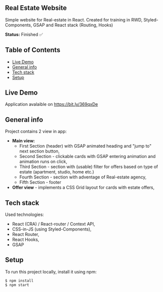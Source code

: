 ## Real Estate Website

Simple website for Real-estate in React. Created for training in RWD, Styled-Components, GSAP and React stack (Routing, Hooks)

**Status:** Finished :white_check_mark:

## Table of Contents

- [Live Demo](#live-demo)
- [General info](#general-info)
- [Tech stack](#tech-stack)
- [Setup](#setup)

## Live Demo

Application avalaible on https://bit.ly/369qxDe

## General info
Project contains 2 view in app:
  * **Main view:**
    * First Section (header) with GSAP animated heading and "jump to" next section button,
    * Second Section - clickable cards with GSAP entering animation and animation runs on click,
    * Third Section - section with (usable) filter for offers based on type of estate (apartment, studio, home etc.)
    * Fourth Section - section with adventage of Real-estate agency,
    * Fifth Section - footer
  * **Offer view** - implements a CSS Grid layout for cards with estate offers,

## Tech stack

Used technologies:

- React (CRA) / React-router / Context API,
- CSS-in-JS (using Styled-Components),
- React Router,
- React Hooks,
- GSAP

## Setup

To run this project locally, install it using npm:

```
$ npm install
$ npm start
```
